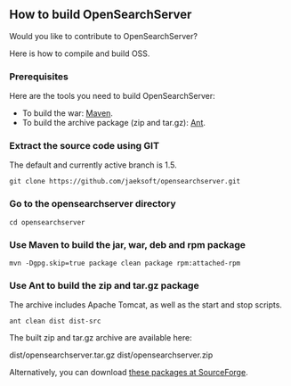 ## How to build OpenSearchServer

Would you like to contribute to OpenSearchServer?

Here is how to compile and build OSS.
 
### Prerequisites
Here are the tools you need to build OpenSearchServer:

* To build the war: [Maven](http://maven.apache.org/).
* To build the archive package (zip and tar.gz): [Ant](http://ant.apache.org/).

### Extract the source code using GIT
The default and currently active branch is 1.5.
```
git clone https://github.com/jaeksoft/opensearchserver.git
```

### Go to the opensearchserver directory
```shell
cd opensearchserver
```

### Use Maven to build the jar, war, deb and rpm package
```shell
mvn -Dgpg.skip=true package clean package rpm:attached-rpm
```

### Use Ant to build the zip and tar.gz package
The archive includes Apache Tomcat, as well as the start and stop scripts.

```shell
ant clean dist dist-src
```

The built zip and tar.gz archive are available here:

dist/opensearchserver.tar.gz
dist/opensearchserver.zip

Alternatively, you can download [these packages at SourceForge](http://sourceforge.net/projects/opensearchserve/files/).
